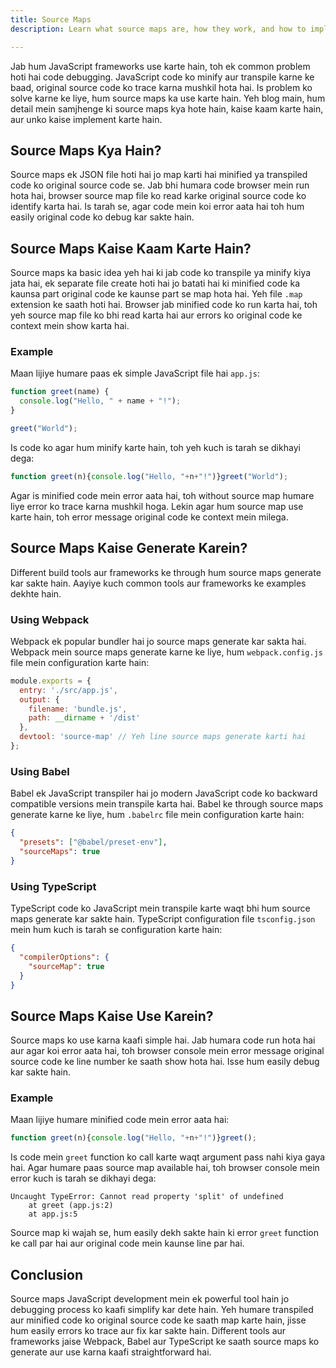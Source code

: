 ```yaml
---
title: Source Maps
description: Learn what source maps are, how they work, and how to implement them in your JavaScript projects.

---
```

Jab hum JavaScript frameworks use karte hain, toh ek common problem hoti hai code debugging. JavaScript code ko minify aur transpile karne ke baad, original source code ko trace karna mushkil hota hai. Is problem ko solve karne ke liye, hum source maps ka use karte hain. Yeh blog main, hum detail mein samjhenge ki source maps kya hote hain, kaise kaam karte hain, aur unko kaise implement karte hain.

## Source Maps Kya Hain?
Source maps ek JSON file hoti hai jo map karti hai minified ya transpiled code ko original source code se. Jab bhi humara code browser mein run hota hai, browser source map file ko read karke original source code ko identify karta hai. Is tarah se, agar code mein koi error aata hai toh hum easily original code ko debug kar sakte hain.

## Source Maps Kaise Kaam Karte Hain?
Source maps ka basic idea yeh hai ki jab code ko transpile ya minify kiya jata hai, ek separate file create hoti hai jo batati hai ki minified code ka kaunsa part original code ke kaunse part se map hota hai. Yeh file `.map` extension ke saath hoti hai. Browser jab minified code ko run karta hai, toh yeh source map file ko bhi read karta hai aur errors ko original code ke context mein show karta hai.

### Example
Maan lijiye humare paas ek simple JavaScript file hai `app.js`:
```javascript
function greet(name) {
  console.log("Hello, " + name + "!");
}

greet("World");
```

Is code ko agar hum minify karte hain, toh yeh kuch is tarah se dikhayi dega:
```javascript
function greet(n){console.log("Hello, "+n+"!")}greet("World");
```

Agar is minified code mein error aata hai, toh without source map humare liye error ko trace karna mushkil hoga. Lekin agar hum source map use karte hain, toh error message original code ke context mein milega.

## Source Maps Kaise Generate Karein?
Different build tools aur frameworks ke through hum source maps generate kar sakte hain. Aayiye kuch common tools aur frameworks ke examples dekhte hain.

### Using Webpack
Webpack ek popular bundler hai jo source maps generate kar sakta hai. Webpack mein source maps generate karne ke liye, hum `webpack.config.js` file mein configuration karte hain:
```javascript
module.exports = {
  entry: './src/app.js',
  output: {
    filename: 'bundle.js',
    path: __dirname + '/dist'
  },
  devtool: 'source-map' // Yeh line source maps generate karti hai
};
```

### Using Babel
Babel ek JavaScript transpiler hai jo modern JavaScript code ko backward compatible versions mein transpile karta hai. Babel ke through source maps generate karne ke liye, hum `.babelrc` file mein configuration karte hain:
```json
{
  "presets": ["@babel/preset-env"],
  "sourceMaps": true
}
```

### Using TypeScript
TypeScript code ko JavaScript mein transpile karte waqt bhi hum source maps generate kar sakte hain. TypeScript configuration file `tsconfig.json` mein hum kuch is tarah se configuration karte hain:
```json
{
  "compilerOptions": {
    "sourceMap": true
  }
}
```

## Source Maps Kaise Use Karein?
Source maps ko use karna kaafi simple hai. Jab humara code run hota hai aur agar koi error aata hai, toh browser console mein error message original source code ke line number ke saath show hota hai. Isse hum easily debug kar sakte hain.

### Example
Maan lijiye humare minified code mein error aata hai:
```javascript
function greet(n){console.log("Hello, "+n+"!")}greet();
```
Is code mein `greet` function ko call karte waqt argument pass nahi kiya gaya hai. Agar humare paas source map available hai, toh browser console mein error kuch is tarah se dikhayi dega:
```
Uncaught TypeError: Cannot read property 'split' of undefined
    at greet (app.js:2)
    at app.js:5
```
Source map ki wajah se, hum easily dekh sakte hain ki error `greet` function ke call par hai aur original code mein kaunse line par hai.

## Conclusion
Source maps JavaScript development mein ek powerful tool hain jo debugging process ko kaafi simplify kar dete hain. Yeh humare transpiled aur minified code ko original source code ke saath map karte hain, jisse hum easily errors ko trace aur fix kar sakte hain. Different tools aur frameworks jaise Webpack, Babel aur TypeScript ke saath source maps ko generate aur use karna kaafi straightforward hai. 